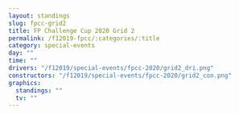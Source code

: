 ```yaml
---
layout: standings
slug: fpcc-grid2
title: FP Challenge Cup 2020 Grid 2
permalink: /f12019-fpcc/:categories/:title
category: special-events
day: ""
time: ""
drivers: "/f12019/special-events/fpcc-2020/grid2_dri.png"
constructors: "/f12019/special-events/fpcc-2020/grid2_con.png"
graphics:
  standings: ""
  tv: ""
---
```

